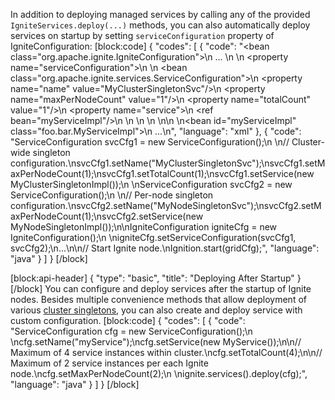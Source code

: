 In addition to deploying managed services by calling any of the provided `IgniteServices.deploy(...)` methods, you can also automatically deploy services on startup by setting `serviceConfiguration` property of IgniteConfiguration:
[block:code]
{
  "codes": [
    {
      "code": "<bean class=\"org.apache.ignite.IgniteConfiguration\">\n    ...  \n    <!-- Distributed Service configuration. -->\n    <property name=\"serviceConfiguration\">\n        <list>\n            <bean class=\"org.apache.ignite.services.ServiceConfiguration\">\n                <property name=\"name\" value=\"MyClusterSingletonSvc\"/>\n                <property name=\"maxPerNodeCount\" value=\"1\"/>\n                <property name=\"totalCount\" value=\"1\"/>\n                <property name=\"service\">\n                  <ref bean=\"myServiceImpl\"/>\n                </property>\n            </bean>\n        </list>\n    </property>\n</bean>\n \n<bean id=\"myServiceImpl\" class=\"foo.bar.MyServiceImpl\">\n  ...\n</bean>",
      "language": "xml"
    },
    {
      "code": "ServiceConfiguration svcCfg1 = new ServiceConfiguration();\n \n// Cluster-wide singleton configuration.\nsvcCfg1.setName(\"MyClusterSingletonSvc\");\nsvcCfg1.setMaxPerNodeCount(1);\nsvcCfg1.setTotalCount(1);\nsvcCfg1.setService(new MyClusterSingletonImpl());\n \nServiceConfiguration svcCfg2 = new ServiceConfiguration();\n \n// Per-node singleton configuration.\nsvcCfg2.setName(\"MyNodeSingletonSvc\");\nsvcCfg2.setMaxPerNodeCount(1);\nsvcCfg2.setService(new MyNodeSingletonImpl());\n\nIgniteConfiguration igniteCfg = new IgniteConfiguration();\n \nigniteCfg.setServiceConfiguration(svcCfg1, svcCfg2);\n...\n\n// Start Ignite node.\nIgnition.start(gridCfg);",
      "language": "java"
    }
  ]
}
[/block]

[block:api-header]
{
  "type": "basic",
  "title": "Deploying After Startup"
}
[/block]
You can configure and deploy services after the startup of Ignite nodes. Besides multiple convenience methods that allow deployment of various [cluster singletons](doc:cluster-singletons), you can also create and deploy service with custom configuration.
[block:code]
{
  "codes": [
    {
      "code": "ServiceConfiguration cfg = new ServiceConfiguration();\n \ncfg.setName(\"myService\");\ncfg.setService(new MyService());\n\n// Maximum of 4 service instances within cluster.\ncfg.setTotalCount(4);\n\n// Maximum of 2 service instances per each Ignite node.\ncfg.setMaxPerNodeCount(2);\n \nignite.services().deploy(cfg);",
      "language": "java"
    }
  ]
}
[/block]